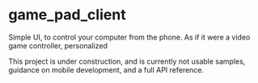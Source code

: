 # game_pad_client

Simple UI, to control your computer from the phone. As if it were a video game controller, personalized


This project is under construction, and is currently not usable
samples, guidance on mobile development, and a full API reference.
